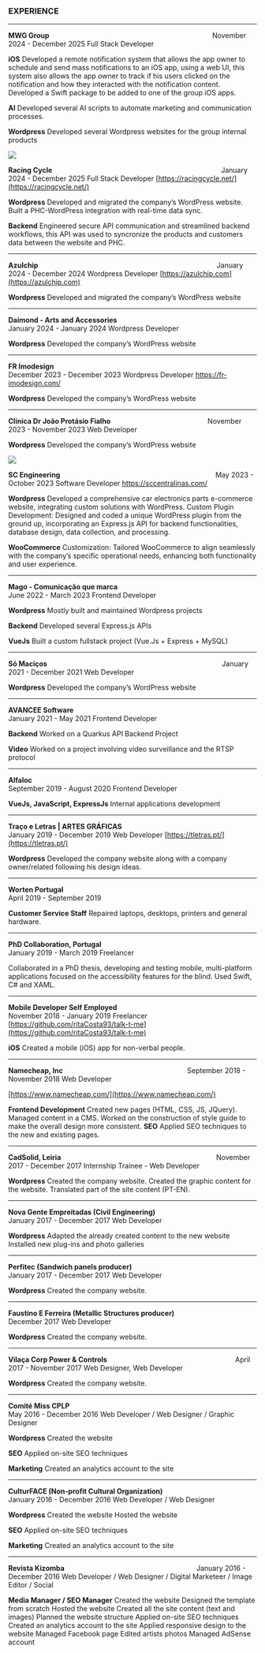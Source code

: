 ### EXPERIENCE
_______________________

**MWG Group**                                                                                   
November 2024 - December 2025
Full Stack Developer

**iOS**
	Developed a remote notification system that allows the app owner to schedule and send mass notifications to an iOS app, using a web UI, this system also allows the app owner to track if his users clicked on the notification and how they interacted with the notification content.
	Developed a Swift package to be added to one of the group iOS apps.

**AI**
	Developed several AI scripts to automate marketing and communication processes.

**Wordpress**
	Developed several Wordpress websites for the group internal products 


![](file:///C:/Users/UTILIZ~1/AppData/Local/Temp/msohtmlclip1/01/clip_image006.gif)

**Racing Cycle**                                                                                       
January 2024 - December 2025
Full Stack Developer
[https://racingcycle.net/](https://racingcycle.net/)

**Wordpress**
	Developed and migrated the company’s WordPress website.
	Built a PHC-WordPress integration with real-time data sync. 

**Backend**
	Engineered secure API communication and streamlined backend workflows, this API was used to syncronize the products and customers data between the website and PHC.


____

**Azulchip**                                                                                            
January 2024 - December 2024
Wordpress Developer
[https://azulchip.com](https://azulchip.com)

**Wordpress**
	Developed and migrated the company’s WordPress website

___________
**Daimond - Arts and Accessories**                                                      
January 2024 - January 2024
Wordpress Developer

**Wordpress**
	Developed the company’s WordPress website
	
_________
**FR Imodesign**                                                                               
December 2023 - December 2023
Wordpress Developer
https://fr-imodesign.com/

**Wordpress**
	Developed the company’s WordPress website
	
___
**Clinica Dr João Protásio Fialho**                                                  
November 2023 - November 2023
Web Developer

**Wordpress**
	Developed the company’s WordPress website

![](file:///C:/Users/UTILIZ~1/AppData/Local/Temp/msohtmlclip1/01/clip_image006.gif)

**SC Engineering**                                                                                
May 2023 - October 2023
Software Developer
https://sccentralinas.com/

**Wordpress**
	Developed a comprehensive car electronics parts e-commerce website, integrating custom solutions with WordPress. 
	Custom Plugin Development: Designed and coded a unique WordPress plugin from the ground up, incorporating an Express.js API for backend functionalities, database design, data collection, and processing. 

**WooCommerce** 
	Customization: Tailored WooCommerce to align seamlessly with the company’s specific operational needs, enhancing both functionality and user experience.
____

**Mago - Comunicação que marca**                                                                   
June 2022 - March 2023
Frontend Developer

**Wordpress**
	Mostly built and maintained Wordpress projects 

**Backend**
	Developed several Express.js APIs

**VueJs**
	Built a custom fullstack project (Vue.Js + Express + MySQL)
___

**Só Maciços**                                                                                          
January 2021 - December 2021
Web Developer

**Wordpress**
	Developed the company’s WordPress website

___

**AVANCEE Software**                                                                                        
January 2021 - May 2021
Frontend Developer

**Backend**
	Worked on a Quarkus API Backend Project

**Video**
	Worked on a project involving video surveillance and the RTSP protocol

___

**Alfaloc**                                                                                                
September 2019 - August 2020
Frontend Developer

**VueJs, JavaScript, ExpressJs**
	Internal applications development

____

**Traço e Letras | ARTES GRÁFICAS**                                                       
January 2019 - December 2019
Web Developer
[https://tletras.pt/](https://tletras.pt/)

**Wordpress**
	Developed the company website along with a company owner/related following his design ideas.

___

**Worten Portugal**                                                                                     
April 2019 - September 2019

**Customer Service Staff**
	Repaired laptops, desktops, printers and general hardware.

___

**PhD Collaboration, Portugal**                                                                     
January 2019 - March 2019
Freelancer

Collaborated in a PhD thesis, developing and testing mobile, multi-platform applications focused on the accessibility features for the blind. Used Swift, C# and XAML.

___

**Mobile Developer Self Employed**                                                       
November 2018 - January 2019
Freelancer
[https://github.com/ritaCosta93/talk-t-me](https://github.com/ritaCosta93/talk-t-me)

**iOS**
	Created a mobile (iOS) app for non-verbal people.

___

**Namecheap, Inc**                                                                
September 2018 - November 2018
Web Developer

[https://www.namecheap.com/](https://www.namecheap.com/)

**Frontend Development**
	Created new pages (HTML, CSS, JS, JQuery).
	Managed content in a CMS.
	Worked on the construction of style guide to make the overall design more consistent.
**SEO**
	Applied SEO techniques to the new and existing pages.

___

**CadSolid, Leiria**                                                                               
November 2017 - December 2017
Internship Trainee - Web Developer

**Wordpress**
	Created the company website.
	Created the graphic content for the website.
	Translated part of the site content (PT-EN).

___

**Nova Gente Empreitadas (Civil Engineering)**                                    
January 2017 - December 2017 
Web Developer

**Wordpress**
	Adapted the already created content to the new website
	Installed new plug-ins and photo galleries

___

**Perfitec (Sandwich panels producer)**                                                  
January 2017 - December 2017
Web Developer

**Wordpress**
	Created the company website.

___

**Faustino E Ferreira (Metallic Structures producer)**                                                    
December 2017 
Web Developer

**Wordpress**
	Created the company website.

___

**Vilaça Corp Power & Controls**                                                                 
April 2017 - November 2017
Web Designer, Web Developer

**Wordpress**
	Created the company website.

___

**Comité Miss CPLP**                                                                                     
May 2016 - December 2016
Web Developer / Web Designer / Graphic Designer

**Wordpress**
	Created the website

**SEO**
	Applied on-site SEO techniques 

**Marketing**
	Created an analytics account to the site

___

 **CulturFACE (Non-profit Cultural Organization)**                               
 January 2016 - December 2016 
 Web Developer / Web Designer

**Wordpress**
	Created the website 
	Hosted the website

**SEO**
	Applied on-site SEO techniques

**Marketing**
	Created an analytics account to the site

___

**Revista Kizomba**                                                                    
January 2016 - December 2016
Web Developer / Web Designer / Digital Marketeer / Image Editor / Social

**Media Manager / SEO Manager**
	Created the website 
	Designed the template from scratch 
	Hosted the website 
	Created all the site content (text and images) 
	Planned the website structure 
	Applied on-site SEO techniques 
	Created an analytics account to the site 
	Applied responsive design to the website 
	Managed Facebook page 
	Edited artists photos 
	Managed AdSense account
  
